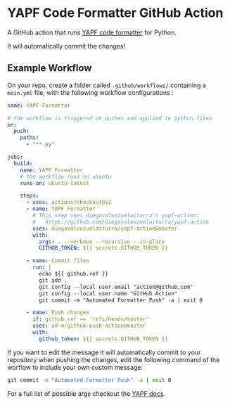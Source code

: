 # YAPF Code Formatter GitHub Action

A GitHub action that runs [YAPF code formatter](https://github.com/google/yapf) for Python.

It will automatically commit the changes!

## Example Workflow

On your repo, create a folder called `.github/workflows/` containing a `main.yml` file, with the following workflow configurations :

```yaml
name: YAPF Formatter

# the workflow is triggered on pushes and applied to python files
on:
  push:
    paths:
      - "**.py"

jobs:
  build:
    name: YAPF Formatter
    # the workflow runs on ubuntu
    runs-on: ubuntu-latest

    steps:
      - uses: actions/checkout@v2
      - name: YAPF Formatter
        # This step uses diegovalenzuelaiturra's yapf-action:
        #   https://github.com/diegovalenzuelaiturra/yapf-action
        uses: diegovalenzuelaiturra/yapf-action@master
        with:
          args: . --verbose --recursive --in-place
          GITHUB_TOKEN: ${{ secrets.GITHUB_TOKEN }}

      - name: Commit files
        run: |
          echo ${{ github.ref }}
          git add .
          git config --local user.email "action@github.com"
          git config --local user.name "GitHub Action"
          git commit -m "Automated Formatter Push" -a | exit 0

      - name: Push changes
        if: github.ref == 'refs/heads/master'
        uses: ad-m/github-push-action@master
        with:
          github_token: ${{ secrets.GITHUB_TOKEN }}
```

If you want to edit the message it will automatically commit to your repository when pushing the changes, edit the following command of the worflow to include your own custom message:

```bash
git commit -m "Automated Formatter Push" -a | exit 0
```

For a full list of possible args checkout the [YAPF docs](https://github.com/google/yapf#Usage).
